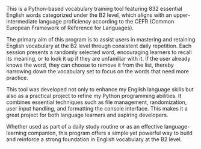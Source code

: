 This is a Python-based vocabulary training tool featuring 832 essential English words categorized under the B2 level, which aligns with an upper-intermediate language proficiency according to the CEFR (Common European Framework of Reference for Languages).

The primary aim of this program is to assist users in mastering and retaining English vocabulary at the B2 level through consistent daily repetition. Each session presents a randomly selected word, encouraging learners to recall its meaning, or to look it up if they are unfamiliar with it. If the user already knows the word, they can choose to remove it from the list, thereby narrowing down the vocabulary set to focus on the words that need more practice.

This tool was developed not only to enhance my English language skills but also as a practical project to refine my Python programming abilities. It combines essential techniques such as file management, randomization, user input handling, and formatting the console interface. This makes it a great project for both language learners and aspiring developers.

Whether used as part of a daily study routine or as an effective language-learning companion, this program offers a simple yet powerful way to build and reinforce a strong foundation in English vocabulary at the B2 level.
